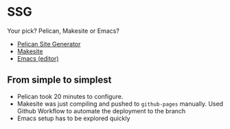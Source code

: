 <!-- title: Static site generators -->

# SSG
Your pick? Pelican, Makesite or Emacs?

- [Pelican Site Generator](https://blog.getpelican.com/)
- [Makesite](https://github.com/sunainapai/makesite)
- [Emacs (editor)](https://bit.ly/emacsBlog) 

## From simple to simplest 

- Pelican took 20 minutes to configure. 
- Makesite was just compiling and pushed to `github-pages` manually. Used Github Workflow to automate the deployment to the branch 
- Emacs setup has to be explored quickly 


